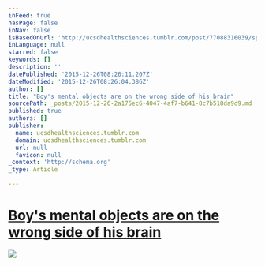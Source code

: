 ```yaml
---
inFeed: true
hasPage: false
inNav: false
isBasedOnUrl: 'http://ucsdhealthsciences.tumblr.com/post/77088316039/spheres-of-influence-specific-language-impairment'
inLanguage: null
starred: false
keywords: []
description: ''
datePublished: '2015-12-26T08:26:11.207Z'
dateModified: '2015-12-26T08:26:04.386Z'
author: []
title: "Boy's mental objects are on the wrong side of his brain"
sourcePath: _posts/2015-12-26-2a175ec6-4047-4af7-b641-8c7b518da9d9.md
published: true
authors: []
publisher:
  name: ucsdhealthsciences.tumblr.com
  domain: ucsdhealthsciences.tumblr.com
  url: null
  favicon: null
_context: 'http://schema.org'
_type: Article

---
```

# [Boy's mental objects are on the wrong side of his brain][0]
![](http://41.media.tumblr.com/d8b664570c10430f000bef01f84b89f1/tumblr_n17gsd6DZY1qievavo1_500.jpg)

[0]: http://ucsdhealthsciences.tumblr.com/post/77088316039/spheres-of-influence-specific-language-impairment